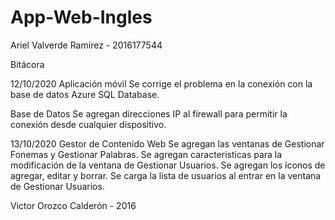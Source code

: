 # App-Web-Ingles

Ariel Valverde Ramírez - 2016177544

Bitácora

12/10/2020
Aplicación móvil
Se corrige el problema en la conexión con la base de datos Azure SQL Database.

Base de Datos
Se agregan direcciones IP al firewall para permitir la conexión desde cualquier dispositivo.

13/10/2020
Gestor de Contenido Web
Se agregan las ventanas de Gestionar Fonemas y Gestionar Palabras.
Se agregan caracteristicas para la modificación de la ventana de Gestionar Usuarios.
Se agregan los íconos de agregar, editar y borrar.
Se carga la lista de usuarios al entrar en la ventana de Gestionar Usuarios.




Victor Orozco Calderón - 2016
